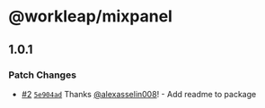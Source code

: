 # @workleap/mixpanel

## 1.0.1

### Patch Changes

- [#2](https://github.com/workleap/wl-tracking/pull/2) [`5e904ad`](https://github.com/workleap/wl-tracking/commit/5e904ad5117d86d0d7e7a727bfabe3f2db427f62) Thanks [@alexasselin008](https://github.com/alexasselin008)! - Add readme to package
